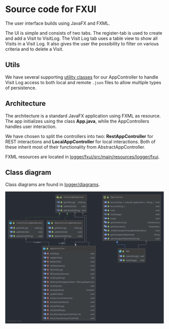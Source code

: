 # Source code for FXUI

The user interface builds using JavaFX and FXML.

The UI is simple and consists of two tabs. The register-tab is used to create and add a Visit to VisitLog. The Visit Log tab uses a table view to show all Visits in a Visit Log. It also gives the user the possibility to filter on various criteria and to delete a Visit.

## Utils

We have several supporting [utility classes](utils/) for our AppController to handle Visit Log access to both local and remote `.json` files to allow multiple types of persistence.

## Architecture

The architecture is a standard JavaFX application using FXML as  resource. The app initializes using the class **App.java**, while the AppControllers handles user interaction.

We have chosen to split the controllers into two: **RestAppController** for REST interactions and **LocalAppController** for local interactions. Both of these inherit most of their functionality from AbstractAppController.

FXML resources are located in [logger/fxui/src/main/resources/logger/fxui](logger/fxui/src/main/resources/logger/fxui).

## Class diagram

Class diagrams are found in [logger/diagrams](logger/diagrams).

![Fxui class diagram](/logger/diagrams/fxui_class_diagram.png)
